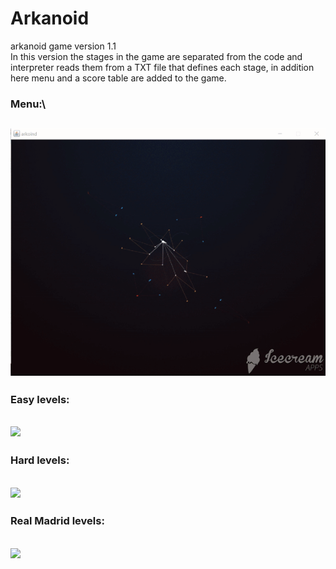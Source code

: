 # Arkanoid
arkanoid game version 1.1\
In this version the stages in the game are separated from the code and interpreter reads them from a TXT file that defines each stage, in addition here menu and a score table are added to the game.

### **Menu:**\
![](git/menu.gif)
-------------------------
### **Easy levels:**
![](git/elc.gif)
-------------------------
### **Hard levels:**
![](git/hlc.gif)
-------------------------
### **Real Madrid levels:**
![](git/RealMadrid.gif)
-------------------------

